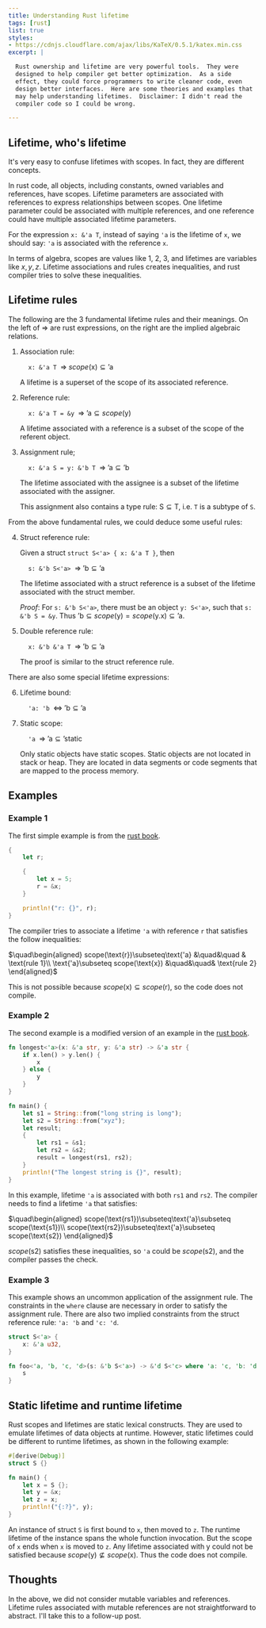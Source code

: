 ```yaml
---
title: Understanding Rust lifetime
tags: [rust]
list: true
styles:
- https://cdnjs.cloudflare.com/ajax/libs/KaTeX/0.5.1/katex.min.css
excerpt: |

  Rust ownership and lifetime are very powerful tools.  They were
  designed to help compiler get better optimization.  As a side
  effect, they could force programmers to write cleaner code, even
  design better interfaces.  Here are some theories and examples that
  may help understanding lifetimes.  Disclaimer: I didn't read the
  compiler code so I could be wrong.

---
```


## Lifetime, who's lifetime

It's very easy to confuse lifetimes with scopes.  In fact, they are
different concepts.

In rust code, all objects, including constants, owned variables and
references, have scopes.  Lifetime parameters are associated with
references to express relationships between scopes.  One lifetime
parameter could be associated with multiple references, and one
reference could have multiple associated lifetime parameters.

For the expression `x: &'a T`, instead of saying `'a` is the lifetime
of `x`, we should say: `'a` is associated with the reference `x`.

In terms of algebra, scopes are values like 1, 2, 3, and lifetimes are
variables like $x, y, z$.  Lifetime associations and rules creates
inequalities, and rust compiler tries to solve these inequalities.

## Lifetime rules

The following are the 3 fundamental lifetime rules and their meanings.
On the left of $\Rightarrow$ are rust expressions, on the right are
the implied algebraic relations.

1. Association rule:

   $\quad$`x: &'a T` $\;\Rightarrow\;scope(\text{x})\subseteq\text{'a}$

   A lifetime is a superset of the scope of its associated reference.

2. Reference rule:

   $\quad$`x: &'a T = &y` $\;\Rightarrow\;\text{'a}\subseteq scope(\text{y})$

   A lifetime associated with a reference is a subset of the scope of
   the referent object.

3. Assignment rule;

   $\quad$`x: &'a S = y: &'b T` $\;\Rightarrow\;\text{'a}\subseteq\text{'b}$

   The lifetime associated with the assignee is a subset of the
   lifetime associated with the assigner.

   This assignment also contains a type rule:
   <nobr>$\text{S}\subseteq\text{T}$,</nobr> i.e. `T` is a subtype of
   `S`.

From the above fundamental rules, we could deduce some useful rules:

4. Struct reference rule:

   Given a struct `struct S<'a> { x: &'a T }`, then

   $\quad$`s: &'b S<'a>` $\;\Rightarrow\;\text{'b}\subseteq\text{'a}$

   The lifetime associated with a struct reference is a subset of the
   lifetime associated with the struct member.

   *Proof*: For `s: &'b S<'a>`, there must be an object `y: S<'a>`,
   such that `s: &'b S = &y`.  Thus $\text{'b}\subseteq
   scope(\text{y}) = scope(\text{y.x})\subseteq\text{'a}$.

5. Double reference rule:

   $\quad$`x: &'b &'a T` $\;\Rightarrow\;\text{'b}\subseteq\text{'a}$

   The proof is similar to the struct reference rule.

There are also some special lifetime expressions:

6. Lifetime bound:

   $\quad$`'a: 'b` $\;\Leftrightarrow\;\text{'b}\subseteq\text{'a}$

7. Static scope:

   $\quad$`'a` $\;\Rightarrow\;\text{'a}\subseteq\text{'static}$

   Only static objects have static scopes.  Static objects are not
   located in stack or heap.  They are located in data segments or
   code segments that are mapped to the process memory.

## Examples

### Example 1

The first simple example is from the
[rust book](https://doc.rust-lang.org/stable/book/ch10-03-lifetime-syntax.html#preventing-dangling-references-with-lifetimes).

```rust
{
    let r;

    {
        let x = 5;
        r = &x;
    }

    println!("r: {}", r);
}
```

The compiler tries to associate a lifetime `'a` with reference `r`
that satisfies the follow inequalities:

$\quad\begin{aligned}
scope(\text{r})\subseteq\text{'a} &\quad&\quad & \text{rule 1}\\
\text{'a}\subseteq scope(\text{x}) &\quad&\quad& \text{rule 2}
\end{aligned}$

This is not possible because $scope(\text{x})\subseteq
scope(\text{r})$, so the code does not compile.

### Example 2

The second example is a modified version of an example in the
[rust book](https://doc.rust-lang.org/stable/book/ch10-03-lifetime-syntax.html#lifetime-annotations-in-function-signatures).

```rust
fn longest<'a>(x: &'a str, y: &'a str) -> &'a str {
    if x.len() > y.len() {
        x
    } else {
        y
    }
}

fn main() {
    let s1 = String::from("long string is long");
    let s2 = String::from("xyz");
    let result;
    {
        let rs1 = &s1;
        let rs2 = &s2;
        result = longest(rs1, rs2);
    }
    println!("The longest string is {}", result);
}
```

In this example, lifetime `'a` is associated with both `rs1` and
`rs2`.  The compiler needs to find a lifetime `'a` that satisfies:

$\quad\begin{aligned}
scope(\text{rs1})\subseteq\text{'a}\subseteq scope(\text{s1})\\
scope(\text{rs2})\subseteq\text{'a}\subseteq scope(\text{s2})
\end{aligned}$

$scope(\text{s2})$ satisfies these inequalities, so `'a` could be
$scope(\text{s2})$, and the compiler passes the check.

### Example 3

This example shows an uncommon application of the assignment rule.
The constraints in the `where` clause are necessary in order to
satisfy the assignment rule.  There are also two implied constraints
from the struct reference rule: `'a: 'b` and `'c: 'd`.

```rust
struct S<'a> {
    x: &'a u32,
}

fn foo<'a, 'b, 'c, 'd>(s: &'b S<'a>) -> &'d S<'c> where 'a: 'c, 'b: 'd {
    s
}
```

## Static lifetime and runtime lifetime

Rust scopes and lifetimes are static lexical constructs.  They are
used to emulate lifetimes of data objects at runtime.  However, static
lifetimes could be different to runtime lifetimes, as shown in the
following example:

```rust
#[derive(Debug)]
struct S {}

fn main() {
    let x = S {};
    let y = &x;
    let z = x;
    println!("{:?}", y);
}
```

An instance of struct `S` is first bound to `x`, then moved to `z`.
The runtime lifetime of the instance spans the whole function
invocation.  But the scope of `x` ends when `x` is moved to `z`.  Any
lifetime associated with y could not be satisfied because
$scope(\text{y})\nsubseteq scope(\text{x})$.  Thus the code does not
compile.

## Thoughts

In the above, we did not consider mutable variables and references.
Lifetime rules associated with mutable references are not
straightforward to abstract.  I'll take this to a follow-up post.
